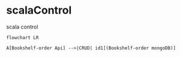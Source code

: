 # scalaControl
scala control
```mermaid
flowchart LR 

A[Bookshelf-order Api] -->|CRUD| id1[(Bookshelf-order mongoDB)]
```
